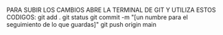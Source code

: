 PARA SUBIR LOS CAMBIOS ABRE LA TERMINAL DE GIT Y UTILIZA ESTOS CODIGOS:
git add .
git status
git commit -m "[un numbre para el seguimiento de lo que guardas]"
git push origin main
